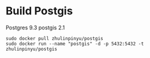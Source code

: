 Build Postgis
===


Postgres 9.3
postgis 2.1

```
sudo docker pull zhulinpinyu/postgis
sudo docker run --name "postgis" -d -p 5432:5432 -t zhulinpinyu/postgis
```

